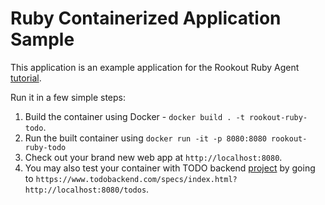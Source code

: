# Ruby Containerized Application Sample

This application is an example application for the Rookout Ruby Agent [tutorial](https://docs.rookout.com/docs/ruby-container-tutorial/).

Run it in a few simple steps:
1. Build the container using Docker - `docker build . -t rookout-ruby-todo`.
2. Run the built container using `docker run -it -p 8080:8080 rookout-ruby-todo`
3. Check out your brand new web app at `http://localhost:8080`.
4. You may also test your container with TODO backend [project](https://todobackend.com/) by going to `https://www.todobackend.com/specs/index.html?http://localhost:8080/todos`.
